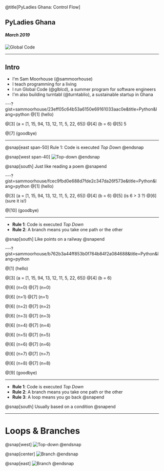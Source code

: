 @title[PyLadies Ghana: Control Flow]

## PyLadies Ghana
##### March 2019
![Global Code](GC_Logo_artwork_RGB-LOGO_colour_SMALL.png)

---
## Intro
* I'm Sam Moorhouse (@sammoorhouse)
* I teach programming for a living
* I run Global Code (@glblcd), a summer program for software engineers
* I'm also building turntabl (@turntablio), a sustainable startup in Ghana

---?gist=sammoorhouse/23eff05c64b53a6150e69161033aac0e&title=Python&lang=python
@[1] (hello)

@[3] (a = [1, 15, 94, 13, 12, 11, 5, 22, 65])
@[4] (b = 6)
@[5] 5

@[7] (goodbye)

---

@snap[east span-50]
Rule 1: Code is executed *Top Down*
@endsnap

@snap[west span-40]
![Top-down](down-arrow.png)
@endsnap

@snap[south]
Just like reading a poem
@snapend

---?gist=sammoorhouse/fcec9fbd0e688d7fde2c347da26f573e&title=Python&lang=python
@[1] (hello)

@[3] (a = [1, 15, 94, 13, 12, 11, 5, 22, 65])
@[4] (b = 6)
@[5] (is 6 > 3 ?)
@[6] (sure it is!)

@[10] (goodbye)

---

* **Rule 1**: Code is executed *Top Down*
* **Rule 2**: A branch means you take one path or the other

@snap[south]
Like points on a railway
@snapend

---?gist=sammoorhouse/b762b3a44ff853b0f764b84f2a084688&title=Python&lang=python

@[1] (hello)

@[3] (a = [1, 15, 94, 13, 12, 11, 5, 22, 65])
@[4] (b = 6)

@[6] (n=0)
@[7] (n=0)

@[6] (n=1)
@[7] (n=1)

@[6] (n=2)
@[7] (n=2)

@[6] (n=3)
@[7] (n=3)

@[6] (n=4)
@[7] (n=4)

@[6] (n=5)
@[7] (n=5)

@[6] (n=6)
@[7] (n=6)

@[6] (n=7)
@[7] (n=7)

@[6] (n=8)
@[7] (n=8)

@[9] (goodbye)

---

* **Rule 1**: Code is executed *Top Down*
* **Rule 2**: A branch means you take one path or the other
* **Rule 3**: A loop means you go back
@snapend

@snap[south]
Usually based on a condition
@snapend

---

# Loops & Branches

@snap[west]
![Top-down](down-arrow.png)
@endsnap

@snap[center]
![Branch](branch.png)
@endsnap

@snap[east]
![Branch](loop.png)
@endsnap

